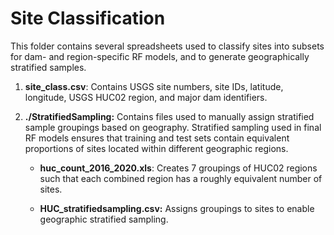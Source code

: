 # Site Classification

This folder contains several spreadsheets used to classify sites into subsets for dam- and region-specific RF models, and to generate geographically stratified samples.

1.  **site_class.csv**: Contains USGS site numbers, site IDs, latitude, longitude, USGS HUC02 region, and major dam identifiers.

2.  **./StratifiedSampling:** Contains files used to manually assign stratified sample groupings based on geography. Stratified sampling used in final RF models ensures that training and test sets contain equivalent proportions of sites located within different geographic regions.

    -   **huc_count_2016_2020.xls**: Creates 7 groupings of HUC02 regions such that each combined region has a roughly equivalent number of sites.

    -   **HUC_stratifiedsampling.csv:** Assigns groupings to sites to enable geographic stratified sampling.
